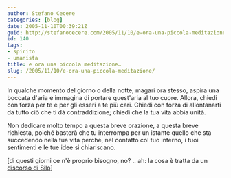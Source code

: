 ```yaml
---
author: Stefano Cecere
categories: [blog]
date: 2005-11-10T00:39:21Z
guid: http://stefanocecere.com/2005/11/10/e-ora-una-piccola-meditazione/
id: 140
tags:
- spirito
- umanista
title: e ora una piccola meditazione…
slug: /2005/11/10/e-ora-una-piccola-meditazione/
---
```


In qualche momento del giorno o della notte, magari ora stesso, aspira una boccata d'aria e immagina di portare quest'aria al tuo cuore. Allora, chiedi con forza per te e per gli esseri a te pi&#xf9; cari. Chiedi con forza di allontanarti da tutto ciò che ti dà contraddizione; chiedi che la tua vita abbia unità.

Non dedicare molto tempo a questa breve orazione, a questa breve richiesta, poich&#xe9; basterà che tu interrompa per un istante quello che sta succedendo nella tua vita perch&#xe9;, nel contatto col tuo interno, i tuoi sentimenti e le tue idee si chiariscano.

[di questi giorni ce n'è proprio bisogno, no? .. ah: la cosa è tratta da un [discorso di Silo](http://www.silo.net/LAHall_May_7_2005.shtml)]